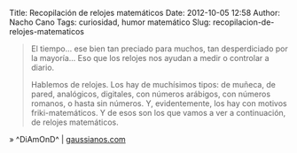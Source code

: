 Title: Recopilación de relojes matemáticos
Date: 2012-10-05 12:58
Author: Nacho Cano
Tags: curiosidad, humor matemático
Slug: recopilacion-de-relojes-matematicos

> El tiempo... ese bien tan preciado para muchos, tan desperdiciado por
> la mayoría... Eso que los relojes nos ayudan a medir o controlar a
> diario.
>
> Hablemos de relojes. Los hay de muchísimos tipos: de muñeca, de pared,
> analógicos, digitales, con números arábigos, con números romanos, o
> hasta sin números. Y, evidentemente, los hay con motivos
> friki-matemáticos. Y de esos son los que vamos a ver a continuación,
> de relojes matemáticos.

» ^DiAmOnD^ | [gaussianos.com][]

  [gaussianos.com]: http://gaussianos.com/curiosos-relojes-matematicos/
    "Recopilación de relojes matemáticos"
